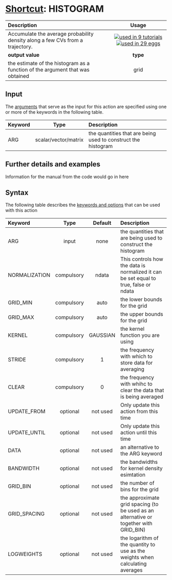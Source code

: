 # [Shortcut](shortcuts.md): HISTOGRAM

| Description    | Usage |
|:--------|:--------:|
| Accumulate the average probability density along a few CVs from a trajectory. | [![used in 9 tutorials](https://img.shields.io/badge/tutorials-9-green.svg)](https://www.plumed-tutorials.org/browse.html?search=HISTOGRAM)[![used in 29 eggs](https://img.shields.io/badge/nest-29-green.svg)](https://www.plumed-nest.org/browse.html?search=HISTOGRAM)|
 | **output value** | **type** |
| the estimate of the histogram as a function of the argument that was obtained | grid |

## Input

The [arguments](specifying_arguments.html) that serve as the input for this action are specified using one or more of the keywords in the following table.

| Keyword |  Type | Description |
|:--------|:------:|:-----------|
| ARG | scalar/vector/matrix | the quantities that are being used to construct the histogram |


## Further details and examples 
Information for the manual from the code would go in here 
## Syntax 
The following table describes the [keywords and options](parsing.md) that can be used with this action 

| Keyword | Type | Default | Description |
|:-------|:----:|:-------:|:-----------|
| ARG | input | none | the quantities that are being used to construct the histogram |
| NORMALIZATION | compulsory | ndata |  This controls how the data is normalized it can be set equal to true, false or ndata |
| GRID_MIN | compulsory | auto |  the lower bounds for the grid |
| GRID_MAX | compulsory | auto |  the upper bounds for the grid |
| KERNEL | compulsory | GAUSSIAN |  the kernel function you are using |
| STRIDE | compulsory | 1 |  the frequency with which to store data for averaging |
| CLEAR | compulsory | 0 |  the frequency with whihc to clear the data that is being averaged |
| UPDATE_FROM | optional | not used | Only update this action from this time |
| UPDATE_UNTIL | optional | not used | Only update this action until this time |
| DATA | optional | not used | an alternative to the ARG keyword |
| BANDWIDTH | optional | not used | the bandwidths for kernel density esimtation |
| GRID_BIN | optional | not used | the number of bins for the grid |
| GRID_SPACING | optional | not used | the approximate grid spacing (to be used as an alternative or together with GRID_BIN) |
| LOGWEIGHTS | optional | not used | the logarithm of the quantity to use as the weights when calculating averages |
